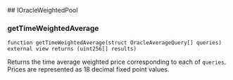 ﻿﻿## IOracleWeightedPool


### getTimeWeightedAverage

```solidity
function getTimeWeightedAverage(struct OracleAverageQuery[] queries) external view returns (uint256[] results)
```



Returns the time average weighted price corresponding to each of `queries`. Prices are represented as 18
decimal fixed point values.



